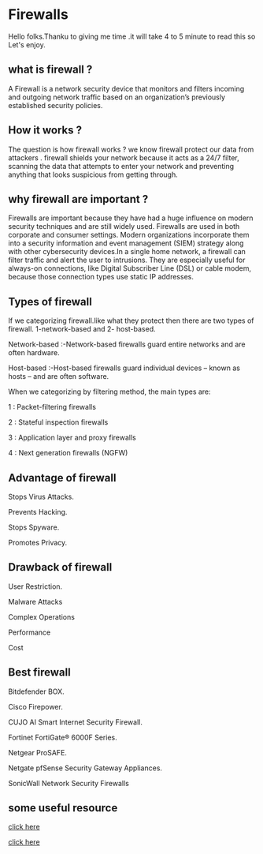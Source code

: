 
# Firewalls

Hello folks.Thanku to giving  me time .it will take 4 to 5 minute to read this so Let's enjoy.



## what is firewall ?
A Firewall is a network security device that monitors and filters incoming and outgoing network traffic based on an organization’s previously established security policies.
## How it works ?
The  question is how firewall works ? we know firewall protect our data from attackers . firewall shields your network because it acts as a 24/7 filter, scanning the data that attempts to enter your network and preventing anything that looks suspicious from getting through.


## why firewall are important ?
Firewalls are important because they have had a huge influence on modern security techniques and are still widely used. Firewalls are used in both corporate and consumer settings. Modern organizations incorporate them into a security information and event management (SIEM) strategy along with other cybersecurity devices.In a single home network, a firewall can filter traffic and alert the user to intrusions. They are especially useful for always-on connections, like Digital Subscriber Line (DSL) or cable modem, because those connection types use static IP addresses.
## Types of firewall 
If we categorizing firewall.like what they protect then there are two types of firewall.
1-network-based and 2- host-based. 

Network-based :-Network-based firewalls guard entire networks and are often hardware.

Host-based :-Host-based firewalls guard individual devices – known as hosts – and are often software.

When we categorizing by filtering method, the main types are:

1 : Packet-filtering firewalls

2 : Stateful inspection firewalls

3 : Application layer and proxy firewalls

4 : Next generation firewalls (NGFW)

## Advantage of firewall
Stops Virus Attacks.

Prevents Hacking.

Stops Spyware. 

Promotes Privacy.

## Drawback of firewall
User Restriction.

Malware Attacks

 Complex Operations

 Performance

 Cost
 
## Best firewall
Bitdefender BOX.

Cisco Firepower.

CUJO AI Smart Internet Security Firewall. 

Fortinet FortiGate® 6000F Series. 

Netgear ProSAFE. 

 

Netgate pfSense Security Gateway Appliances. 

SonicWall Network Security Firewalls

## some useful resource
[click here](<https://www.javatpoint.com/firewall>)

[click here](<https://github.com/topics/firewall>)
